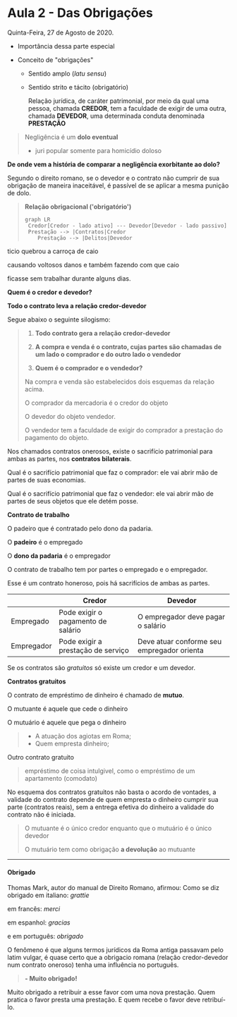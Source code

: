 # Aula 2 - Das Obrigações

Quinta-Feira, 27 de Agosto de 2020.

* Importância dessa parte especial

* Conceito de "obrigações"

  * Sentido amplo (*latu sensu*)

  * Sentido strito e tácito (obrigatório)

    Relação jurídica, de caráter patrimonial, por meio da qual uma pessoa, chamada **CREDOR**, tem a faculdade de exigir de uma outra, chamada **DEVEDOR**, uma determinada conduta denominada **PRESTAÇÃO**


>  Negligência é um **dolo eventual** 
>
> - juri popular somente para homicídio doloso

**De onde vem a história de comparar a negligência exorbitante ao dolo?**

Segundo o direito romano, se o devedor e o contrato não cumprir de sua obrigação de maneira inaceitável, é passível de se aplicar a mesma punição de dolo.

> **Relação obrigacional ('obrigatório')**
>
> ```mermaid
>graph LR
>  Credor[Credor - lado ativo] --- Devedor[Devedor - lado passivo]
>  Prestação --> |Contratos|Credor
>     Prestação --> |Delitos|Devedor
>    ```
>    



ticio quebrou a carroça de caio 

causando voltosos danos e também fazendo com que caio

ficasse sem trabalhar durante alguns dias.

**Quem é o credor e devedor?**

**Todo o contrato leva a relação credor-devedor**

Segue abaixo o seguinte silogismo: 

> 1. **Todo contrato gera a relação credor-devedor**
>
> 2. **A compra e venda é o contrato, cujas partes são chamadas de um lado o comprador e do outro lado o vendedor**
> 3. **Quem é o comprador e o vendedor?**
>
> Na compra e venda são estabelecidos dois esquemas da relação acima.
>
> O comprador da mercadoria é o credor do objeto
>
> O devedor do objeto vendedor.
>
> O vendedor tem a faculdade de exigir do comprador a prestação do pagamento do objeto.

Nos chamados contratos onerosos, existe o sacrifício patrimonial para ambas as partes, nos **contratos bilaterais**.

Qual é o sacrifício patrimonial que faz o comprador: ele vai abrir mão de partes de suas economias.

Qual é o sacrifício patrimonial que faz o vendedor: ele vai abrir mão de partes de seus objetos que ele detém posse.

**Contrato de trabalho**

O padeiro que é contratado pelo dono da padaria.

O **padeiro** é o empregado

O **dono da padaria** é o empregador

O contrato de trabalho tem por partes o empregado e o empregador.

Esse é um contrato honeroso, pois há sacrifícios de ambas as partes.

|            | Credor                             | Devedor                                    |
| ---------- | ---------------------------------- | ------------------------------------------ |
| Empregado  | Pode exigir o pagamento de salário | O empregador deve pagar o salário          |
| Empregador | Pode exigir a prestação de serviço | Deve atuar conforme seu empregador orienta |

Se os contratos são *gratuitos* só existe um credor e um devedor. 

**Contratos gratuitos**

O contrato de empréstimo de dinheiro é chamado de **mutuo**. 

O mutuante é aquele que cede o dinheiro

O mutuário é aquele que pega o dinheiro

> - A atuação dos agiotas em Roma;
> - Quem empresta dinheiro; 

 Outro contrato gratuito

> empréstimo de coisa intulgivel, como o empréstimo de um apartamento (comodato)

No esquema dos contratos gratuitos não basta o acordo de vontades, a validade do contrato depende de quem empresta o dinheiro cumprir sua parte (contratos reais), sem a entrega efetiva do dinheiro a validade do contrato não é iniciada.

> O mutuante é o único credor enquanto que o mutuário é o único devedor
>
> O mutuário tem como obrigação **a devolução** ao mutuante

---

#### **Obrigado**

Thomas Mark, autor do manual de Direito Romano, afirmou: Como se diz obrigado em italiano: *grattie*

em francês: *merci*

em espanhol: *gracias*

e em português: *obrigado*

O fenômeno é que alguns termos jurídicos da Roma antiga passavam pelo latim vulgar, é quase certo que a obrigacio romana (relação credor-devedor num contrato oneroso) tenha uma influência no português.

> **- Muito obrigado!** 

Muito obrigado a retribuir a esse favor com uma nova prestação. Quem pratica o favor presta uma prestação. E quem recebe o favor deve retribuí-lo.



